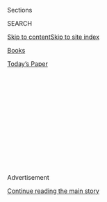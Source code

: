 <div id="app">

<div>

<div>

<div>

<div class="NYTAppHideMasthead css-1q2w90k e1suatyy0">

<div class="section css-ui9rw0 e1suatyy2">

<div class="css-eph4ug er09x8g0">

<div class="css-6n7j50">

</div>

<span class="css-1dv1kvn">Sections</span>

<div class="css-10488qs">

<span class="css-1dv1kvn">SEARCH</span>

</div>

[Skip to content](#site-content)[Skip to site
index](#site-index)

</div>

<div id="masthead-section-label" class="css-1wr3we4 eaxe0e00">

[Books](https://www.nytimes3xbfgragh.onion/section/books)

</div>

<div class="css-10698na e1huz5gh0">

</div>

</div>

<div id="masthead-bar-one" class="section hasLinks css-15hmgas e1csuq9d3">

<div class="css-uqyvli e1csuq9d0">

</div>

<div class="css-1uqjmks e1csuq9d1">

</div>

<div class="css-9e9ivx">

[](https://myaccount.nytimes3xbfgragh.onion/auth/login?response_type=cookie&client_id=vi)

</div>

<div class="css-1bvtpon e1csuq9d2">

[Today’s
Paper](https://www.nytimes3xbfgragh.onion/section/todayspaper)

</div>

</div>

</div>

</div>

<div data-aria-hidden="false">

<div id="site-content" data-role="main">

<div>

<div class="css-1aor85t" style="opacity:0.000000001;z-index:-1;visibility:hidden">

<div class="css-1hqnpie">

<div class="css-epjblv">

<span class="css-17xtcya">[Books](/section/books)</span><span class="css-x15j1o">|</span><span class="css-fwqvlz">David
Graeber, Caustic Critic of Inequality, Is Dead at
59</span>

</div>

<div class="css-k008qs">

<div class="css-1iwv8en">

<span class="css-18z7m18"></span>

<div>

</div>

</div>

<span class="css-1n6z4y">https://nyti.ms/2Z7qGEw</span>

<div class="css-1705lsu">

<div class="css-4xjgmj">

<div class="css-4skfbu" data-role="toolbar" data-aria-label="Social Media Share buttons, Save button, and Comments Panel with current comment count" data-testid="share-tools">

  - 
  - 
  - 
  - 
    
    <div class="css-6n7j50">
    
    </div>

  - 

</div>

</div>

</div>

</div>

</div>

</div>

<div class="css-13pd83m">

</div>

<div id="top-wrapper" class="css-1sy8kpn">

<div id="top-slug" class="css-l9onyx">

Advertisement

</div>

[Continue reading the main
story](#after-top)

<div class="ad top-wrapper" style="text-align:center;height:100%;display:block;min-height:250px">

<div id="top" class="place-ad" data-position="top" data-size-key="top">

</div>

</div>

<div id="after-top">

</div>

</div>

<div>

<div id="sponsor-wrapper" class="css-1hyfx7x">

<div id="sponsor-slug" class="css-19vbshk">

Supported by

</div>

[Continue reading the main
story](#after-sponsor)

<div id="sponsor" class="ad sponsor-wrapper" style="text-align:center;height:100%;display:block">

</div>

<div id="after-sponsor">

</div>

</div>

<div class="css-186x18t">

</div>

<div class="css-1vkm6nb ehdk2mb0">

# David Graeber, Caustic Critic of Inequality, Is Dead at 59

</div>

He wrote about crushing debt, pointless jobs and the negative effects of
globalization. And he played a leading role in the Occupy Wall Street
movement.

<div class="css-79elbk" data-testid="photoviewer-wrapper">

<div class="css-z3e15g" data-testid="photoviewer-wrapper-hidden">

</div>

<div class="css-1a48zt4 ehw59r15" data-testid="photoviewer-children">

![<span class="css-16f3y1r e13ogyst0" data-aria-hidden="true">David
Graeber at his home in Manhattan in in 2005. A public intellectual,
professor, political activist and author, he captivated a cult following
that grew globally with each book he published over the last
decade.</span><span class="css-cnj6d5 e1z0qqy90" itemprop="copyrightHolder"><span class="css-1ly73wi e1tej78p0">Credit...</span><span><span>Jennifer
S. Altman for The New York
Times</span></span></span>](https://static01.graylady3jvrrxbe.onion/images/2020/09/03/obituaries/03Graeber3/merlin_8834425_af4d29ed-115e-4a05-b9d3-f2de57812ea1-articleLarge.jpg?quality=75&auto=webp&disable=upscale)

</div>

</div>

<div class="css-18e8msd">

<div class="css-vp77d3 epjyd6m0">

<div class="css-hus3qt ey68jwv0" data-aria-hidden="true">

[![Sam
Roberts](https://static01.graylady3jvrrxbe.onion/images/2018/02/20/multimedia/author-sam-roberts/author-sam-roberts-thumbLarge.jpg
"Sam Roberts")](https://www.nytimes3xbfgragh.onion/by/sam-roberts)

</div>

<div class="css-1baulvz">

By [<span class="css-1baulvz last-byline" itemprop="name">Sam
Roberts</span>](https://www.nytimes3xbfgragh.onion/by/sam-roberts)

</div>

</div>

  - 
    
    <div class="css-ld3wwf e16638kd2">
    
    Sept. 4,
    2020
    
    </div>

  - 
    
    <div class="css-4xjgmj">
    
    <div class="css-d8bdto" data-role="toolbar" data-aria-label="Social Media Share buttons, Save button, and Comments Panel with current comment count" data-testid="share-tools">
    
      - 
      - 
      - 
      - 
        
        <div class="css-6n7j50">
        
        </div>
    
      - 
    
    </div>
    
    </div>

</div>

</div>

<div class="section meteredContent css-1r7ky0e" name="articleBody" itemprop="articleBody">

<div class="css-1fanzo5 StoryBodyCompanionColumn">

<div class="css-53u6y8">

David Graeber, the radical anthropologist, provocative critic of
economic and social inequality and self-proclaimed anarchist who was a
coiner of “We Are the 99 Percent,” the slogan of the Occupy Wall Street
movement, died on Wednesday at a hospital in Venice. He was 59.

His death was [announced on social
media](https://twitter.com/nikadubrovsky/status/1301504647769792512)by
his wife, Nika Dubrovsky, an artist. She did not specify the cause, but
Dr. Graeber reported on YouTube last week that he had been feeling ill.

A public intellectual, professor, political activist and author, Dr.
Graeber captivated a cult following that grew globally over the past
decade with each book he published.

</div>

</div>

<div class="css-1fanzo5 StoryBodyCompanionColumn">

<div class="css-53u6y8">

In [“Debt: The First 5000
Years”](https://www.nytimes3xbfgragh.onion/2011/12/11/books/review/anarchist-anthropology.html)
(2011), he explored the changing definitions of borrowing and who owed
what to whom. He advocated a “jubilee” of loan forgiveness. Writing in
The New York Times Book Review, Thomas Meaney called the book “more than
a screed” and praised its “brash, engaging style.” In “The Utopia of
Rules” (2015), Dr. Graeber ridiculed the bureaucracy that is typically
associated with government, but that also permeates the corporate world
and everyday business
transactions.

<div class="css-79elbk" data-testid="photoviewer-wrapper">

<div class="css-z3e15g" data-testid="photoviewer-wrapper-hidden">

</div>

<div class="css-1a48zt4 ehw59r15" data-testid="photoviewer-children">

<div class="css-zgakxe erfvjey0">

<span class="css-1ly73wi e1tej78p0">Image</span>

<div class="css-zjzyr8">

<div data-testid="lazyimage-container" style="height:573.6894164193867px">

</div>

</div>

</div>

<span class="css-16f3y1r e13ogyst0" data-aria-hidden="true">In his book
“Debt: The First 5000 Years,” Dr. Graeber explored the changing
definitions of borrowing and who owed what to whom.</span>

</div>

</div>

In [“Bullshit Jobs: A
Theory”](https://www.nytimes3xbfgragh.onion/2018/06/26/books/review/david-graeber-bullshit-jobs.html)
(2018), he wondered what happened to the 15-hour week that the economist
John Maynard Keynes, in 1930, had predicted would be possible by the end
of the 20th century. (“This book asks readers whether there might be a
better way to organize the world of work,” Alana Semuels wrote in her
Times review. “That’s a question worth asking.”)

“In technological terms, we are quite capable of this,” Mr. Graeber
wrote. “And yet it didn’t happen. Instead, technology has been
marshaled, if anything, to figure out ways to make us all work more.
Huge swaths of people, in Europe and North America in particular, spend
their entire working lives performing tasks they believe to be
unnecessary.

“The moral and spiritual damage that comes from this situation is
profound,” he added. “It is a scar across our collective soul.”

Dr. Graeber admitted that imposing an objective measure of social value
would be challenging, and that a world without, say, teachers, wouldn’t
work.

</div>

</div>

<div class="css-1fanzo5 StoryBodyCompanionColumn">

<div class="css-53u6y8">

“But it’s not entirely clear how humanity would suffer,” he was quoted
as saying in [The
Guardian](https://www.theguardian.com/books/2015/mar/21/books-interview-david-graeber-the-utopia-of-rules?paging=off)
in 2015, “were all private equity C.E.O.s, lobbyists, P.R. researchers,
actuaries, telemarketers, bailiffs or legal consultants to similarly
vanish.”

He was an associate professor of anthropology at Yale in 2005 when the
university informed him that his contract would not be renewed. He
attributed his termination to his unguarded derogation of capitalism,
and of both the political and academic establishments. Thousands of
supporters signed petitions urging Yale to reverse its decision, in
vain.

He received invitations to deliver prestigious lectures and was
recruited to teaching positions elsewhere. At the time of his death, he
was a professor at the London School of Economics.

</div>

</div>

<div class="css-79elbk" data-testid="photoviewer-wrapper">

<div class="css-z3e15g" data-testid="photoviewer-wrapper-hidden">

</div>

<div class="css-1a48zt4 ehw59r15" data-testid="photoviewer-children">

![<span class="css-16f3y1r e13ogyst0" data-aria-hidden="true">Mr.
Graeber played a leading early role in the Occupy Wall Street
demonstrations in Lower Manhattan in
2011.</span><span class="css-cnj6d5 e1z0qqy90" itemprop="copyrightHolder"><span class="css-1ly73wi e1tej78p0">Credit...</span><span>Ozier
Muhammad/The New York
Times</span></span>](https://static01.graylady3jvrrxbe.onion/images/2020/09/05/obituaries/05graeber-obit4/merlin_49693290_6bbdcc2a-ff8c-45d3-8ab0-6f829a38340a-articleLarge.jpg?quality=75&auto=webp&disable=upscale)

</div>

</div>

<div class="css-1fanzo5 StoryBodyCompanionColumn">

<div class="css-53u6y8">

Dr. Graeber was regarded as something of a leader — or at least someone
others in the protest movements for
[environmental](https://www.nytimes3xbfgragh.onion/2019/05/01/opinion/extinction-rebellion-climate-change.html),
social and economic justice and against the drawbacks of globalization
tended to follow.

He played a leading early role in the Occupy Wall Street demonstrations
in Lower Manhattan in 2011. But he insisted, despite repeated accounts
giving him sole credit, that the group’s slogan was collaborative.

“No, I didn’t personally come up with the slogan ‘We are the 99
percent,’” he said on his
[website](https://davidgraeber.industries/contact). “I did first suggest
that we call ourselves the 99 percent. Then two Spanish indignados and a
Greek anarchist added the ‘we’ and later a food-not-bombs veteran put
the ‘are’ between them. And they say you can’t create something
worthwhile by committee\!”

</div>

</div>

<div class="css-1fanzo5 StoryBodyCompanionColumn">

<div class="css-53u6y8">

As protests raged around the world in 2017 after President Donald J.
Trump’s election, Dr. Graeber told [The New York
Times](https://www.nytimes3xbfgragh.onion/2017/02/02/us/anarchists-respond-to-trumps-inauguration-by-any-means-necessary.html):
“We tried to warn you, with ‘Occupy.’ We understood that people were
sick of the political system, which is fundamentally corrupt. People
want something radically different.”

David Rolfe Graeber was born on Feb. 12, 1961, in Manhattan to
self-taught leftist intellectuals. His father, Kenneth, who fought with
the Republicans in the Spanish Civil War, had a blue-collar job at an
offset printing plant. His Polish-born mother, Ruth (Rubinstein)
Graeber, was a garment worker who performed in her union’s musical,
“Pins and Needles,” which ran on Broadway in the late 1930s.

Raised in Penn South, a union-sponsored co-op apartment complex in the
Chelsea section of Manhattan, David translated Mayan hieroglyphics while
he was in junior high school and so impressed professional
archaeologists that he won a scholarship to Phillips Academy in Andover,
Mass.

He earned a bachelor’s degree in anthropology in 1984 from the State
University of New York, Purchase and, while pursuing his doctorate at
the University of Chicago, won a Fulbright fellowship to conduct
ethnographic fieldwork in Madagascar.

He finished his thesis on magic, slavery and politics and received his
degree in 1998. Two years later, he was hired by Yale.

He was, he said, an anarchist in spirit at 16, but avoided involvement
in politics until 1999, when he participated in protests against the
World Trade Organization in Seattle. He was surprised at how fast and
far he could rise in a leaderless, anarchic
movement.

</div>

</div>

<div class="css-79elbk" data-testid="photoviewer-wrapper">

<div class="css-z3e15g" data-testid="photoviewer-wrapper-hidden">

</div>

<div class="css-1a48zt4 ehw59r15" data-testid="photoviewer-children">

<div class="css-1xdhyk6 erfvjey0">

<span class="css-1ly73wi e1tej78p0">Image</span>

<div class="css-zjzyr8">

<div data-testid="lazyimage-container" style="height:596.1111111111111px">

</div>

</div>

</div>

<span class="css-16f3y1r e13ogyst0" data-aria-hidden="true">Mr. Graeber
in 2012. He said he was an anarchist in spirit at 16, but avoided
involvement in politics until much
later.</span><span class="css-cnj6d5 e1z0qqy90" itemprop="copyrightHolder"><span class="css-1ly73wi e1tej78p0">Credit...</span><span>Pier
Marco Tacca/Getty Images</span></span>

</div>

</div>

<div class="css-1fanzo5 StoryBodyCompanionColumn">

<div class="css-53u6y8">

“If you’re really dedicated to this stuff, things can happen very
quickly,” he told Businessweek in 2011. “The first action you go to,
you’re just a total outsider. You don’t know what’s going on. The
second one, you know everything. By the third, you’re effectively part
of the leadership if you want to be. Anybody can be if you’re willing to
put in the time and energy.”

Among his other books was “The Democracy Project: A History, a Crisis, a
Movement,” published in 2013. His “The Dawn of Everything: A New History
of Humanity,” written with David Wengrow, is scheduled to be published
next year by Farrar, Straus & Giroux.

Dr. Graeber became involved in British politics last year, supporting
the Labour Party leader Jeremy Corbyn in the general election as “a
beacon of hope in the struggle against emergent far-right nationalism,
xenophobia and racism in much of the democratic world.”

He remained surprisingly optimistic to the end, despite his sometimes
apocalyptic warnings and the disappointment he expressed at how
different the world he inherited as an adult was from the one he had
envisioned as a child.

“Speaking as someone who was 8 years old at the time of the Apollo moon
landing, I have clear memories of calculating that I would be 39 years
of age in the magic year 2000, and wondering what the world around me
would be like,” he once said.

“Did I honestly expect I would be living in a world of such wonders? Of
course. Do I feel cheated now? Absolutely.”

</div>

</div>

</div>

<div>

</div>

<div>

</div>

<div>

</div>

<div>

<div id="bottom-wrapper" class="css-1ede5it">

<div id="bottom-slug" class="css-l9onyx">

Advertisement

</div>

[Continue reading the main
story](#after-bottom)

<div id="bottom" class="ad bottom-wrapper" style="text-align:center;height:100%;display:block;min-height:90px">

</div>

<div id="after-bottom">

</div>

</div>

</div>

</div>

</div>

## Site Index

<div>

</div>

## Site Information Navigation

  - [© <span>2020</span> <span>The New York Times
    Company</span>](https://help.nytimes3xbfgragh.onion/hc/en-us/articles/115014792127-Copyright-notice)

<!-- end list -->

  - [NYTCo](https://www.nytco.com/)
  - [Contact
    Us](https://help.nytimes3xbfgragh.onion/hc/en-us/articles/115015385887-Contact-Us)
  - [Work with us](https://www.nytco.com/careers/)
  - [Advertise](https://nytmediakit.com/)
  - [T Brand Studio](http://www.tbrandstudio.com/)
  - [Your Ad
    Choices](https://www.nytimes3xbfgragh.onion/privacy/cookie-policy#how-do-i-manage-trackers)
  - [Privacy](https://www.nytimes3xbfgragh.onion/privacy)
  - [Terms of
    Service](https://help.nytimes3xbfgragh.onion/hc/en-us/articles/115014893428-Terms-of-service)
  - [Terms of
    Sale](https://help.nytimes3xbfgragh.onion/hc/en-us/articles/115014893968-Terms-of-sale)
  - [Site
    Map](https://spiderbites.nytimes3xbfgragh.onion)
  - [Help](https://help.nytimes3xbfgragh.onion/hc/en-us)
  - [Subscriptions](https://www.nytimes3xbfgragh.onion/subscription?campaignId=37WXW)

</div>

</div>

</div>

</div>
